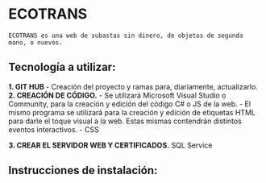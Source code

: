 # ECOTRANS
    ECOTRANS es una web de subastas sin dinero, de objetos de segunda mano, o nuevos. 

## Tecnología a utilizar:
**1. GIT HUB**
    - Creación del proyecto y ramas para, diariamente, actualizarlo.
**2. CREACIÓN DE CÓDIGO.**
    - Se utilizará Microsoft Visual Studio o Community, para la creación y edición del código C# o JS de la web. 
    - El mismo programa se utilizará para la creación y edición de etiquetas HTML para darle el toque visual a la web. Estas mismas contendrán distintos eventos interactivos.
    - CSS

**3. CREAR EL SERVIDOR WEB Y CERTIFICADOS.**
    SQL Service

## Instrucciones de instalación:

